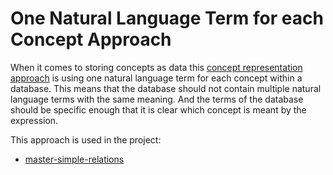 # One Natural Language Term for each Concept Approach

When it comes to storing concepts as data this [concept representation approach](concept-representation-question.md) is using one natural language term for each concept within a database. This means that the database should not contain multiple natural language terms with the same meaning. And the terms of the database should be specific enough that it is clear which concept is meant by the expression.

This approach is used in the project:
* [master-simple-relations](../../code/projects/master-simple-relations.md)